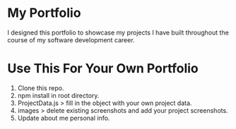 # My Portfolio
  
  I designed this portfolio to showcase my projects I have built throughout the course of my software development career.
  
# Use This For Your Own Portfolio
  1. Clone this repo.
  2. npm install in root directory.
  3. ProjectData.js > fill in the object with your own project data.
  4. images > delete existing screenshots and add your project screenshots.
  5. Update about me personal info.
  

